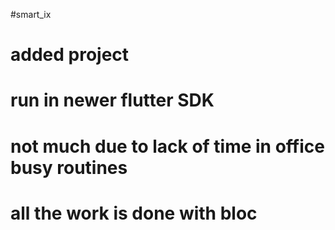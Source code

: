 
#smart_ix

# added project 
# run in newer flutter SDK

# not much due to lack of time in office busy routines 

# all the work is done with bloc